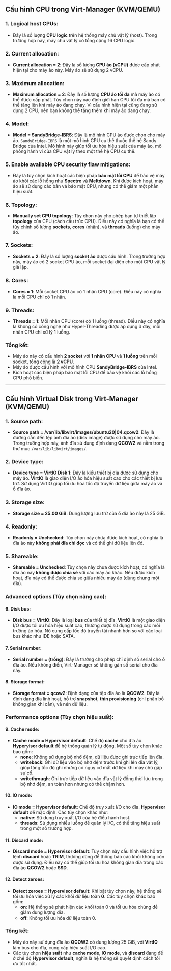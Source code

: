 ## Cấu hình CPU trong Virt-Manager (KVM/QEMU)

### 1. **Logical host CPUs**: 
   - Đây là số lượng **CPU logic** trên hệ thống máy chủ vật lý (host). Trong trường hợp này, máy chủ vật lý có tổng cộng 16 CPU logic.

### 2. **Current allocation**:
   - **Current allocation = 2**: Đây là số lượng **CPU ảo (vCPU)** được cấp phát hiện tại cho máy ảo này. Máy ảo sẽ sử dụng 2 vCPU.

### 3. **Maximum allocation**:
   - **Maximum allocation = 2**: Đây là số lượng **CPU ảo tối đa** mà máy ảo có thể được cấp phát. Tùy chọn này xác định giới hạn CPU tối đa mà bạn có thể tăng lên khi máy ảo đang chạy. Vì cấu hình hiện tại cũng đang sử dụng 2 CPU, nên bạn không thể tăng thêm khi máy ảo đang chạy.

### 4. **Model**:
   - **Model = SandyBridge-IBRS**: Đây là mô hình CPU ảo được chọn cho máy ảo. `SandyBridge-IBRS` là một mô hình CPU cụ thể thuộc thế hệ Sandy Bridge của Intel. Mô hình này giúp tối ưu hóa hiệu suất của máy ảo, mô phỏng hành vi của CPU vật lý theo một thế hệ CPU cụ thể.

### 5. **Enable available CPU security flaw mitigations**:
   - Đây là tùy chọn kích hoạt các biện pháp **bảo mật lỗi CPU** để bảo vệ máy ảo khỏi các lỗ hổng như **Spectre** và **Meltdown**. Khi được kích hoạt, máy ảo sẽ sử dụng các bản vá bảo mật CPU, nhưng có thể giảm một phần hiệu suất.

### 6. **Topology**:
   - **Manually set CPU topology**: Tùy chọn này cho phép bạn tự thiết lập **topology** của CPU (cách cấu trúc CPU). Điều này có nghĩa là bạn có thể tùy chỉnh số lượng **sockets**, **cores** (nhân), và **threads** (luồng) cho máy ảo.

### 7. **Sockets**:
   - **Sockets = 2**: Đây là số lượng **socket ảo** được cấu hình. Trong trường hợp này, máy ảo có 2 socket CPU ảo, mỗi socket đại diện cho một CPU vật lý giả lập.

### 8. **Cores**:
   - **Cores = 1**: Mỗi socket CPU ảo có 1 nhân CPU (core). Điều này có nghĩa là mỗi CPU chỉ có 1 nhân.

### 9. **Threads**:
   - **Threads = 1**: Mỗi nhân CPU (core) có 1 luồng (thread). Điều này có nghĩa là không có công nghệ như Hyper-Threading được áp dụng ở đây, mỗi nhân CPU chỉ xử lý 1 luồng.

### Tổng kết:
- Máy ảo này có cấu hình **2 socket** với **1 nhân CPU** và **1 luồng** trên mỗi socket, tổng cộng là **2 vCPU**.
- Máy ảo được cấu hình với mô hình CPU **SandyBridge-IBRS** của Intel.
- Kích hoạt các biện pháp bảo mật lỗi CPU để bảo vệ khỏi các lỗ hổng CPU phổ biến.

-------------------------------------------------------------------------------
## Cấu hình Virtual Disk trong Virt-Manager (KVM/QEMU)

### 1. **Source path**:
   - **Source path = /var/lib/libvirt/images/ubuntu20|04.qcow2**: Đây là đường dẫn đến tệp ảnh đĩa ảo (disk image) được sử dụng cho máy ảo. Trong trường hợp này, ảnh đĩa sử dụng định dạng **QCOW2** và nằm trong thư mục `/var/lib/libvirt/images/`.

### 2. **Device type**:
   - **Device type = VirtIO Disk 1**: Đây là kiểu thiết bị đĩa được sử dụng cho máy ảo. **VirtIO** là giao diện I/O ảo hóa hiệu suất cao cho các thiết bị lưu trữ. Sử dụng VirtIO giúp tối ưu hóa tốc độ truyền dữ liệu giữa máy ảo và ổ đĩa ảo.

### 3. **Storage size**:
   - **Storage size = 25.00 GiB**: Dung lượng lưu trữ của ổ đĩa ảo này là 25 GiB.

### 4. **Readonly**:
   - **Readonly = Unchecked**: Tùy chọn này chưa được kích hoạt, có nghĩa là đĩa ảo này **không phải đĩa chỉ đọc** và có thể ghi dữ liệu lên đó.

### 5. **Shareable**:
   - **Shareable = Unchecked**: Tùy chọn này chưa được kích hoạt, có nghĩa là đĩa ảo này **không được chia sẻ** với các máy ảo khác. Nếu được kích hoạt, đĩa này có thể được chia sẻ giữa nhiều máy ảo (dùng chung một đĩa).

### Advanced options (Tùy chọn nâng cao):

#### 6. **Disk bus**:
   - **Disk bus = VirtIO**: Đây là loại **bus** của thiết bị đĩa. **VirtIO** là một giao diện I/O được tối ưu hóa hiệu suất cao, thường được sử dụng trong các môi trường ảo hóa. Nó cung cấp tốc độ truyền tải nhanh hơn so với các loại bus khác như IDE hoặc SATA.

#### 7. **Serial number**:
   - **Serial number = (trống)**: Đây là trường cho phép chỉ định số serial cho ổ đĩa ảo. Nếu không điền, Virt-Manager sẽ không gán số serial cho đĩa này.

#### 8. **Storage format**:
   - **Storage format = qcow2**: Định dạng của tệp đĩa ảo là **QCOW2**. Đây là định dạng đĩa linh hoạt, hỗ trợ **snapshot**, **thin provisioning** (chỉ phân bổ không gian khi cần), và nén dữ liệu.

### Performance options (Tùy chọn hiệu suất):

#### 9. **Cache mode**:
   - **Cache mode = Hypervisor default**: Chế độ **cache** cho đĩa ảo. **Hypervisor default** để hệ thống quản lý tự động. Một số tùy chọn khác bao gồm:
     - **none**: Không sử dụng bộ nhớ đệm, dữ liệu được ghi trực tiếp lên đĩa.
     - **writeback**: Ghi dữ liệu vào bộ nhớ đệm trước khi ghi lên đĩa vật lý, giúp tăng tốc độ ghi nhưng có nguy cơ mất dữ liệu khi máy chủ gặp sự cố.
     - **writethrough**: Ghi trực tiếp dữ liệu vào đĩa vật lý đồng thời lưu trong bộ nhớ đệm, an toàn hơn nhưng có thể chậm hơn.

#### 10. **IO mode**:
   - **IO mode = Hypervisor default**: Chế độ truy xuất I/O cho đĩa. **Hypervisor default** để mặc định. Các tùy chọn khác như:
     - **native**: Sử dụng truy xuất I/O của hệ điều hành host.
     - **threads**: Sử dụng nhiều luồng để quản lý I/O, có thể tăng hiệu suất trong một số trường hợp.

#### 11. **Discard mode**:
   - **Discard mode = Hypervisor default**: Tùy chọn này cấu hình việc hỗ trợ lệnh **discard** hoặc **TRIM**, thường dùng để thông báo các khối không còn được sử dụng. Điều này có thể giúp tối ưu hóa không gian đĩa trong các đĩa ảo **QCOW2** hoặc **SSD**.

#### 12. **Detect zeroes**:
   - **Detect zeroes = Hypervisor default**: Khi bật tùy chọn này, hệ thống sẽ tối ưu hóa việc xử lý các khối dữ liệu toàn **0**. Các tùy chọn khác bao gồm:
     - **on**: Hệ thống sẽ phát hiện các khối toàn 0 và tối ưu hóa chúng để giảm dung lượng đĩa.
     - **off**: Không tối ưu hóa dữ liệu toàn 0.

### Tổng kết:
- Máy ảo này sử dụng đĩa ảo **QCOW2** có dung lượng 25 GiB, với **VirtIO** làm bus cho đĩa, cung cấp hiệu suất I/O cao.
- Các tùy chọn **hiệu suất** như **cache mode**, **IO mode**, và **discard** đang để ở chế độ **Hypervisor default**, nghĩa là hệ thống sẽ quyết định cách tối ưu tốt nhất.


